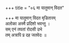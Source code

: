 +++
title = "०६ मा यातुमान् विदत"

+++
मा यातुमान् विदत मृडितारम्  
अलोका अस्मै प्रदिशो भवन्तु ।  
सम् एनं तपतां रोदसी उभे  
तम् अत्रापि प्र दह जतवेदः ॥
